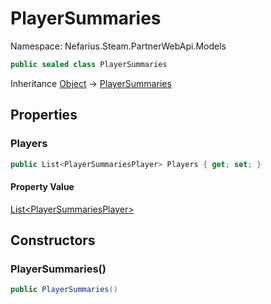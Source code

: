 # PlayerSummaries

Namespace: Nefarius.Steam.PartnerWebApi.Models

```csharp
public sealed class PlayerSummaries
```

Inheritance [Object](https://docs.microsoft.com/en-us/dotnet/api/system.object) → [PlayerSummaries](./nefarius.steam.partnerwebapi.models.playersummaries.md)

## Properties

### <a id="properties-players"/>**Players**

```csharp
public List<PlayerSummariesPlayer> Players { get; set; }
```

#### Property Value

[List&lt;PlayerSummariesPlayer&gt;](https://docs.microsoft.com/en-us/dotnet/api/system.collections.generic.list-1)<br>

## Constructors

### <a id="constructors-.ctor"/>**PlayerSummaries()**

```csharp
public PlayerSummaries()
```
